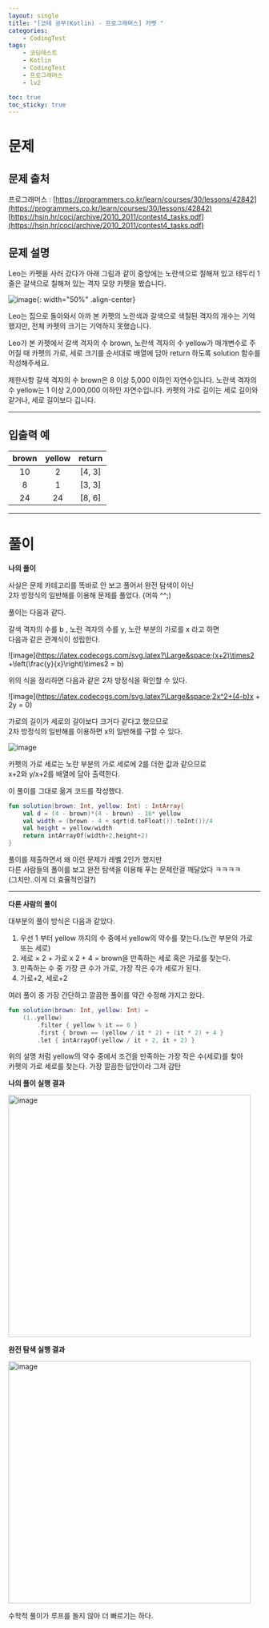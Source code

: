 ```yaml
---
layout: single
title: "[코테 공부(Kotlin) - 프로그래머스] 카펫 "
categories: 
    - CodingTest
tags:
    - 코딩테스트
    - Kotlin
    - CodingTest
    - 프로그래머스
    - lv2

toc: true
toc_sticky: true
---
```


# 문제
## 문제 출처
프로그래머스 : [https://programmers.co.kr/learn/courses/30/lessons/42842](https://programmers.co.kr/learn/courses/30/lessons/42842)
[https://hsin.hr/coci/archive/2010_2011/contest4_tasks.pdf](https://hsin.hr/coci/archive/2010_2011/contest4_tasks.pdf)

## 문제 설명
Leo는 카펫을 사러 갔다가 아래 그림과 같이 중앙에는 노란색으로 칠해져 있고 테두리 1줄은 갈색으로 칠해져 있는 격자 모양 카펫을 봤습니다.

![image](https://grepp-programmers.s3.ap-northeast-2.amazonaws.com/files/production/b1ebb809-f333-4df2-bc81-02682900dc2d/carpet.png){: width="50%" .align-center}

Leo는 집으로 돌아와서 아까 본 카펫의 노란색과 갈색으로 색칠된 격자의 개수는 기억했지만, 전체 카펫의 크기는 기억하지 못했습니다.

Leo가 본 카펫에서 갈색 격자의 수 brown, 노란색 격자의 수 yellow가 매개변수로 주어질 때 카펫의 가로, 세로 크기를 순서대로 배열에 담아 return 하도록 solution 함수를 작성해주세요.

제한사항
갈색 격자의 수 brown은 8 이상 5,000 이하인 자연수입니다.
노란색 격자의 수 yellow는 1 이상 2,000,000 이하인 자연수입니다.
카펫의 가로 길이는 세로 길이와 같거나, 세로 길이보다 깁니다.

---
## 입출력 예

|brown|yellow|return|
|:------:|:---:|:-----:| 
|10|2|[4, 3]|
|8|1|[3, 3]|
|24|24|[8, 6]|

---

# 풀이
**나의 풀이**

사실은 문제 카테고리를 똑바로 안 보고 풀어서 완전 탐색이 아닌 <br>2차 방정식의 일반해를 이용해 문제를 풀었다. (머쓱 ^^;)

풀이는 다음과 같다.

갈색 격자의 수를 b , 노란 격자의 수를 y, 노란 부분의 가로를 x 라고 하면<br>
다음과 같은 관계식이 성립한다.

![image](https://latex.codecogs.com/svg.latex?\Large&space;(x+2)\times2 +\left(\frac{y}{x}\right)\times2 = b)

위의 식을 정리하면 다음과 같은 2차 방정식을 확인할 수 있다.

![image](https://latex.codecogs.com/svg.latex?\Large&space;2x^2+(4-b)x + 2y = 0)

가로의 길이가 세로의 길이보다 크거다 같다고 했으므로 
<br>2차 방정식의 일반해를 이용하면 x의 일반해를 구할 수 있다.

![image](https://latex.codecogs.com/svg.latex?\Large&space;x=\frac{b-4+\sqrt{(4-b)^2-16y}}{4})

카펫의 가로 세로는 노란 부분의 가로 세로에 2를 더한 값과 같으므로<br>
x+2와 y/x+2를 배열에 담아 출력한다.

이 풀이를 그대로 옮겨 코드를 작성했다.

```kotlin
fun solution(brown: Int, yellow: Int) : IntArray{
    val d = (4 - brown)*(4 - brown) - 16* yellow
    val width = (brown - 4 + sqrt(d.toFloat()).toInt())/4
    val height = yellow/width
    return intArrayOf(width+2,height+2)
}
```

풀이를 제출하면서 왜 이런 문제가 레벨 2인가 했지만<br>다른 사람들의 풀이를 보고
완전 탐색을 이용해 푸는 문제란걸 깨달았다 ㅋㅋㅋㅋ<br>
(그치만..이게 더 효율적인걸?)

---

**다른 사람의 풀이**

대부분의 풀이 방식은 다음과 같았다.

1. 우선 1 부터 yellow 까지의 수 중에서 yellow의 약수를 찾는다.(노란 부분의 가로 또는 세로)
2. 세로 × 2 + 가로 x 2 + 4 = brown을 만족하는 세로 혹은 가로를 찾는다.
3. 만족하는 수 중 가장 큰 수가 가로, 가장 작은 수가 세로가 된다.
4. 가로+2, 세로+2

여러 풀이 중 가장 간단하고 깔끔한 풀이를 약간 수정해 가지고 왔다.

```kotlin
fun solution(brown: Int, yellow: Int) =
    (1..yellow)
        .filter { yellow % it == 0 }
        .first { brown == (yellow / it * 2) + (it * 2) + 4 }
        .let { intArrayOf(yellow / it + 2, it + 2) }
```

위의 설명 처럼 yellow의 약수 중에서 조건을 만족하는 가장 작은 수(세로)를 찾아<br>
카펫의 가로 세로를 찾는다. 가장 깔끔한 답안이라 그저 감탄

**나의 풀이 실행 결과**

<img width="484" alt="image" src="https://user-images.githubusercontent.com/79133730/152791474-b29f0c2e-2315-4a4d-bec1-87d11295a03d.png">

**완전 탐색 실행 결과**

<img width="484" alt="image" src="https://user-images.githubusercontent.com/79133730/152792052-e1494f1f-861e-4cc0-a91e-c7c2ecb8a398.png">

수학적 풀이가 루프를 돌지 않아 더 빠르기는 하다.
